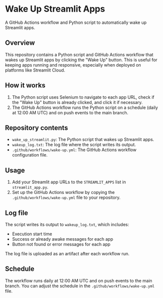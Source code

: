 # Wake Up Streamlit Apps

A GitHub Actions workflow and Python script to automatically wake up Streamlit apps.

## Overview

This repository contains a Python script and GitHub Actions workflow that wakes up Streamlit apps by clicking the "Wake Up" button. This is useful for keeping apps running and responsive, especially when deployed on platforms like Streamlit Cloud.

## How it works

1. The Python script uses Selenium to navigate to each app URL, check if the "Wake Up" button is already clicked, and click it if necessary.
2. The GitHub Actions workflow runs the Python script on a schedule (daily at 12:00 AM UTC) and on push events to the main branch.

## Repository contents

* `wake_up_streamlit.py`: The Python script that wakes up Streamlit apps.
* `wakeup_log.txt`: The log file where the script writes its output.
* `.github/workflows/wake-up.yml`: The GitHub Actions workflow configuration file.

## Usage

1. Add your Streamlit app URLs to the `STREAMLIT_APPS` list in `streamlit_app.py`.
2. Set up the GitHub Actions workflow by copying the `.github/workflows/wake-up.yml` file to your repository.

## Log file

The script writes its output to `wakeup_log.txt`, which includes:

* Execution start time
* Success or already awake messages for each app
* Button not found or error messages for each app

The log file is uploaded as an artifact after each workflow run.

## Schedule

The workflow runs daily at 12:00 AM UTC and on push events to the main branch. You can adjust the schedule in the `.github/workflows/wake-up.yml` file.
